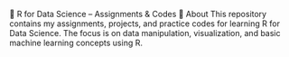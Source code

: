 📘 R for Data Science – Assignments & Codes
📌 About
This repository contains my assignments, projects, and practice codes for learning R for Data Science. The focus is on data manipulation, visualization, and basic machine learning concepts using R.

